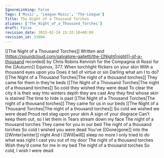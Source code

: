 ```yaml
---
IgnoreLinking: False
Tags: ['Music', 'League-Music', 'The-League']
Title: The Night of a Thousand Torches
aliases: ['The_Night_of_a_Thousand_Torches']
draft: False
revision_date: 2015-02-24 15:33:18+00:00
revision_id: 33894
---
```


[[The Night of a Thousand Torches]]
Written and [https://soundcloud.com/salvatore-galletti/the-[[Night|night]]-of-a-thousand recorded] by Chris Robins Kennish for the Compagnia di Rossi for the [[Autumn]] Equinox, 377.
When torchlight flickers on your skin
With a thousand eyes upon you
Does it tell of virtue or sin
Darling what am I to do?
[[The Night of a Thousand Torches|The night of a thousand torches]]
They came for them in they’re beds
[[The Night of a Thousand Torches|The night of a thousand torches]]
So cold they wished they were dead
To clear the city it is their way
Into winters depth they are cast
Any they find whose skin is stained
The time to hide is past
[[The Night of a Thousand Torches|The night of a thousand torches]]
They came for us in our beds
[[The Night of a Thousand Torches|The night of a thousand torches]]
So cold we wished we were dead
Proud red stag upon your skin
A sign of your disgrace
Can’t keep them out, so I let them in
Tears stream down my face
The night of a thousand torches
They came for you in our bed
The night of a thousand torches
So cold I wished you were dead
You’ve [[Gone|gone]] into the [[Winter|winter]] night
And I [[Will|will]] sleep no more
I only tried to do what was right
I cast you out of my door
The night of a thousand torches
Wish they’d come for me in my bed
The night of a thousand torches
So cold, I wish I were dead